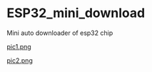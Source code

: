 # ESP32_mini_download
 Mini auto downloader of esp32 chip



[pic1.png](https://github.com/tianhuaisen/ESP32_mini_download/blob/main/picture/board.png)



[pic2.png](https://github.com/tianhuaisen/ESP32_mini_download/blob/main/picture/pcb.png)

